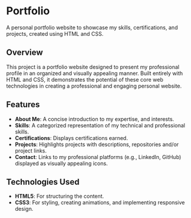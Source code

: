 # **Portfolio**
A personal portfolio website to showcase my skills, certifications, and projects, created using HTML and CSS.

## **Overview**
This project is a portfolio website designed to present my professional profile in an organized and visually appealing manner. Built entirely with HTML and CSS, it demonstrates the potential of these core web technologies in creating a professional and engaging personal website.

## **Features**
- **About Me**: A concise introduction to my expertise, and interests.
- **Skills**: A categorized representation of my technical and professional skills.
- **Certifications**: Displays certifications earned.
- **Projects**: Highlights projects with descriptions, repositories and/or project links.
- **Contact**: Links to my professional platforms (e.g., LinkedIn, GitHub) displayed as visually appealing icons.

## **Technologies Used**
- **HTML5**: For structuring the content.
- **CSS3**: For styling, creating animations, and implementing responsive design.

